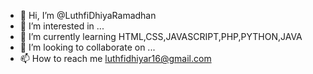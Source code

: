 - 👋 Hi, I’m @LuthfiDhiyaRamadhan
- 👀 I’m interested in ...
- 🌱 I’m currently learning HTML,CSS,JAVASCRIPT,PHP,PYTHON,JAVA
- 💞️ I’m looking to collaborate on ...
- 📫 How to reach me luthfidhiyar16@gmail.com
